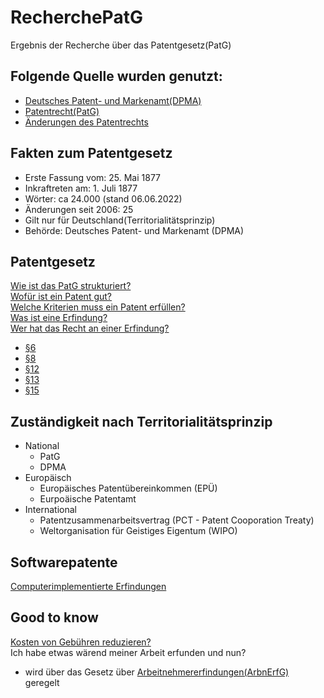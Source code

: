 # RecherchePatG
Ergebnis der Recherche über das Patentgesetz(PatG)

## Folgende Quelle wurden genutzt:

* [Deutsches Patent- und Markenamt(DPMA)](https://www.dpma.de/)
* [Patentrecht(PatG)](http://www.gesetze-im-internet.de/patg/BJNR201170936.html#BJNR201170936BJNG000100311)
* [Änderungen des Patentrechts](https://www.buzer.de/gesetz/1466/l.htm)

## Fakten zum Patentgesetz
- Erste Fassung vom: 25. Mai 1877
- Inkraftreten am: 1. Juli 1877
- Wörter: ca 24.000 (stand 06.06.2022)
- Änderungen seit 2006: 25 
- Gilt nur für Deutschland(Territorialitätsprinzip)
- Behörde: Deutsches Patent- und Markenamt (DPMA)

## Patentgesetz
[Wie ist das PatG strukturiert?](https://www.gesetze-im-internet.de/patg/)<br>
[Wofür ist ein Patent gut?](https://www.gesetze-im-internet.de/patg/__9.html)<br>
[Welche Kriterien muss ein Patent erfüllen?](https://www.gesetze-im-internet.de/patg/__1.html)<br>
[Was ist eine Erfindung?](https://www.gesetze-im-internet.de/patg/__4.html)<br>
[Wer hat das Recht an einer Erfindung?](https://www.gesetze-im-internet.de/patg/__6.html)<br>
  - [§6](https://www.gesetze-im-internet.de/patg/__6.html)
  - [§8](https://www.gesetze-im-internet.de/patg/__8.html)
  - [§12](https://www.gesetze-im-internet.de/patg/__12.html)
  - [§13](https://www.gesetze-im-internet.de/patg/__13.html)
  - [§15](https://www.gesetze-im-internet.de/patg/__15.html)

## Zuständigkeit nach Territorialitätsprinzip
- National 
  - PatG
  - DPMA
- Europäisch
  - Europäisches Patentübereinkommen (EPÜ)
  - Eurpoäische Patentamt
- International
  - Patentzusammenarbeitsvertrag (PCT - Patent Cooporation Treaty)
  - Weltorganisation für Geistiges Eigentum (WIPO)
## Softwarepatente
[Computerimplementierte Erfindungen](https://www.dpma.de/patente/patentschutz/schutzvoraussetzungen/schutz_computerprogramme/index.html)

## Good to know
[Kosten von Gebühren reduzieren?](https://www.gesetze-im-internet.de/patg/__23.html) <br>
Ich habe etwas wärend meiner Arbeit erfunden und nun? 
- wird über das Gesetz über [Arbeitnehmererfindungen(ArbnErfG)](https://www.gesetze-im-internet.de/arbnerfg/) geregelt
